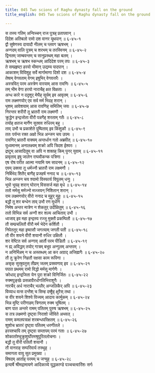 ```yaml
---
title: 045 Two scions of Raghu dynasty fall on the ground
title_english: 045 Two scions of Raghu dynasty fall on the ground

---
```


<div class="audioEmbed"  caption="श्रीराम-हरिसीताराममूर्ति-घनपाठिभ्यां वचनम्" src="https://archive.org/download/Ramayana-recitation-Sriram-harisItArAmamUrti-Ghanapaati-v2/Kanda_6/Kanda_6_YK-045-Two_scions_of_Raghu_dynasty_fall_on_the_ground_0.mp3"></div>

स तस्य गतिम् अन्विच्चन् राज पुत्रह् प्रतापवान् ।  
दिदेश अतिबलो रामो दश वानर यूथपान् ॥ ६-४५-१  
द्वौ सुषेणस्य दायादौ नीलम् च प्लवग ऋषभम् ।  
अन्गदम् वालि पुत्रम् च शरभम् च तरस्विनम् ॥ ६-४५-२  
द्विनतम् जाम्बवन्तम् च सानुप्रस्थम् महा बलम् ।  
ऋषभम् च ऋषभ स्कन्धम् आदिदेश परम् तपः ॥ ६-४५-३  
ते सम्प्रहृष्टा हरयो भीमान् उद्यम्य पादपान् ।  
आकाशम् विविशुह् सर्वे मार्गामाणा दिशो दश ॥ ६-४५-४  
तेषाम् वेगवताम् वेगम् इषुभिर् वेगवत्तरैः ।  
अस्त्रवित् परम अस्त्रेण वारयाम् आस रावणिः ॥ ६-४५-५  
तम् भीम वेगा हरयो नाराचैह् क्षत विक्षताः ।  
अन्ध कारे न ददृशुर् मेघैह् सूर्यम् इव आवृतम् ॥ ६-४५-६  
राम लक्ष्मणयोर् एव सर्व मर्म भिदह् शरान् ।  
भृशम् आवेशयाम् आस रावणिह् समितिम् जयः ॥ ६-४५-७  
निरन्तर शरीरौ तु भ्रातरौ राम लक्ष्मणौ ।  
क्रुद्धेन इन्द्रजोता वीरौ पन्नगैह् शरताम् गतैः ॥ ६-४५-८  
तयोह् क्षतज मार्गेण सुस्राव रुधिरम् बहु ।  
ताव् उभौ च प्रकाशेते पुष्पिताव् इव किंशुकौ ॥ ६-४५-९  
ततः पर्यन्त रक्त अक्षो भिन्न अन्जन चय उपमः ।  
रावणिर् भ्रातरौ वाक्यम् अन्तर्धान गतो अब्रवीत् ॥ ६-४५-१०  
युध्यमानम् अनालक्ष्यम् शक्रो अपि त्रिदश ईश्वरः ।  
द्रष्टुम् आसादितुम् वा अपि न शक्तह् किम् पुनर् युवाम् ॥ ६-४५-११  
प्रावृताव् इषु जालेन राघवौकन्क पत्रिणा ।  
एष रोष परीत आत्मा नयामि यम सादनम् ॥ ६-४५-१२  
एवम् उक्त्वा तु धर्मज्नौ भ्रातरौ राम लक्ष्मणौ ।  
निर्बिभेद शितैर् बाणैह् प्रजहर्ष ननाद च ॥ ६-४५-१३  
भिन्न अन्जन चय श्यामो विस्फार्य विपुलम् धनुः ।  
भूयो भूयह् शरान् घोरान् विससर्ज महा मृधे ॥ ६-४५-१४  
ततो मर्मसु मर्मज्नो मज्जयन् निशितान् शरान् ।  
राम लक्ष्मणयोर् वीरो ननाद च मुहुर् मुहुः ॥ ६-४५-१५  
बद्धौ तु शर बन्धेन ताव् उभौ रण मूर्धनि ।  
निमेष अन्तर मात्रेण न शेकतुर् उदीक्षितुम् ॥ ६-४५-१६  
ततो विभिन्न सर्व अन्गौ शर शल्य आचिताव् उभौ ।  
ध्वजाव् इव महा इन्द्रस्य रज्जु मुक्तौ प्रकम्पितौ ॥ ६-४५-१७  
तौ सम्प्रचलितौ वीरौ मर्म भेदेन कर्शितौ ।  
निपेततुर् महा इष्वासौ जगत्याम् जगती पती ॥ ६-४५-१८  
तौ वीर शयने वीरौ शयानौ रुधिर उक्षितौ ।  
शर वेष्टित सर्व अन्गाव् आर्तौ परम पीडितौ ॥ ६-४५-१९  
न ह्य् अविद्धम् तयोर् गात्रम् बभूव अन्गुलम् अन्तरम् ।  
न अनिर्भिन्नम् न च अस्तब्धम् आ कर अग्राद् अजिह्मगैः ॥ ६-४५-२०  
तौ तु क्रूरेण निहतौ रक्षसा काम रूपिणा ।  
असृक् सुस्रुवतुस् तीव्रम् जलम् प्रस्रवणाव् इव ॥ ६-४५-२१  
पपात प्रथमम् रामो विद्धो मर्मसु मार्गणैः ।  
क्रोधाद् इन्द्रजिता येन पुरा शक्रो विनिर्जितः ॥ ६-४५-२२  
रुक्मपुङ्खेः प्रसन्नाग्रैरधोगतिभिराशुगैः ।  
नारचैर् अर्ध नाराचैर् भल्लैर् अन्जलिकैर् अपि ॥ ६-४५-२३  
विव्याध वत्स दन्तैश् च सिम्ह दम्ष्ट्रैह् क्षुरैस् तथा ।  
स वीर शयने शिश्ये विज्यम् आदाय कार्मुकम् ॥ ६-४५-२४  
भिन्न मुष्टि परीणाहम् त्रिणतम् रुक्म भूषितम् ।  
बाण पात अन्तरे रामम् पतितम् पुरुष ऋषभम् ॥ ६-४५-२५  
स तत्र लक्ष्मणो दृष्ट्वा निराशो जीविते अभवत् ।  
रामम् कमलपत्राक्षं शरबन्धपरिक्षतम् ॥ ६-४५-२६  
शुशोच भ्रातरं दृष्ट्वा पतितम् धरणीतले ।  
हरयश्चापि तम् दृष्ट्वा सम्तापम् परमं गताः ॥ ६-४५-२७  
शोकार्ताश्चुक्रुशुर्घोरमश्रुपूरितलोचनाः ।  
बद्धौ तु वीरौ पतितौ शयानौ ।  
तौ वानराह् सम्परिवार्य तस्थुह् ।  
समागता वायु सुत प्रमुख्या ।  
विषदम् आर्ताह् परमम् च जग्मुह् ॥ ६-४५-२८  
इत्यार्षे श्रीमद्रामायणे आदिकाव्ये युद्धकाण्डे पञ्चचत्वारिंशः सर्गः